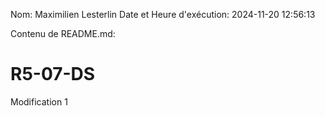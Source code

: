 Nom: Maximilien Lesterlin
Date et Heure d'exécution: 2024-11-20 12:56:13

Contenu de README.md:

# R5-07-DS

Modification 1
